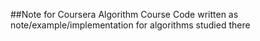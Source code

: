 ##Note for Coursera Algorithm Course
Code written as note/example/implementation for algorithms studied there
